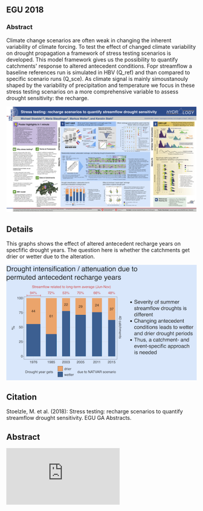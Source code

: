 ## EGU 2018

### Abstract
Climate change scenarios are often weak in changing the inherent variability of climate forcing. To test the effect of changed climate variability on drought propagation a framework of stress testing scenarios is developed. This model framework gives us the possibility to quantify catchments' response to altered antecedent conditions. Fopr streamflow a baseline references run is simulated in HBV (Q_ref) and than compared to specific scenario runs (Q_sce). As climate signal is mainly simoustanouly shaped by the variability of precipitation and temperature we focus in these stress testing scenarios on a more comprehensive variable to assess drought sensitivity: the recharge.

![Poster](EGU2018_Stoelzle_et_al.png)


## Details
This graphs shows the effect of altered antecedent recharge years on specfific drought years. The question here is whether the catchments get drier or wetter due to the alteration.

![Poster_Zoom](EGU2018_Stoelzle_et_al_zoom.png)

## Citation

Stoelzle, M. et al. (2018): Stress testing: recharge scenarios to quantify streamflow drought sensitivity. EGU GA Abstracts.

## Abstract

![EGU_Abstract](https://meetingorganizer.copernicus.org/EGU2018/EGU2018-3391.pdf)
